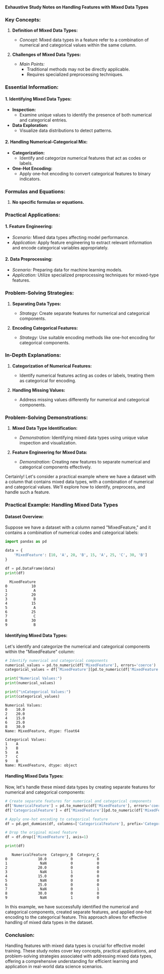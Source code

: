 **Exhaustive Study Notes on Handling Features with Mixed Data Types**

### Key Concepts:

1. **Definition of Mixed Data Types:**
   - *Concept:* Mixed data types in a feature refer to a combination of numerical and categorical values within the same column.

2. **Challenges of Mixed Data Types:**
   - *Main Points:*
     - Traditional methods may not be directly applicable.
     - Requires specialized preprocessing techniques.

### Essential Information:

#### 1. **Identifying Mixed Data Types:**
   - **Inspection:**
     - Examine unique values to identify the presence of both numerical and categorical entries.
   - **Data Exploration:**
     - Visualize data distributions to detect patterns.

#### 2. **Handling Numerical-Categorical Mix:**
   - **Categorization:**
     - Identify and categorize numerical features that act as codes or labels.
   - **One-Hot Encoding:**
     - Apply one-hot encoding to convert categorical features to binary indicators.

### Formulas and Equations:

1. **No specific formulas or equations.**

### Practical Applications:

#### 1. **Feature Engineering:**
   - *Scenario:* Mixed data types affecting model performance.
   - *Application:* Apply feature engineering to extract relevant information and encode categorical variables appropriately.

#### 2. **Data Preprocessing:**
   - *Scenario:* Preparing data for machine learning models.
   - *Application:* Utilize specialized preprocessing techniques for mixed-type features.

### Problem-Solving Strategies:

1. **Separating Data Types:**
   - *Strategy:* Create separate features for numerical and categorical components.

2. **Encoding Categorical Features:**
   - *Strategy:* Use suitable encoding methods like one-hot encoding for categorical components.

### In-Depth Explanations:

1. **Categorization of Numerical Features:**
   - Identify numerical features acting as codes or labels, treating them as categorical for encoding.

2. **Handling Missing Values:**
   - Address missing values differently for numerical and categorical components.

### Problem-Solving Demonstrations:

1. **Mixed Data Type Identification:**
   - *Demonstration:* Identifying mixed data types using unique value inspection and visualization.

2. **Feature Engineering for Mixed Data:**
   - *Demonstration:* Creating new features to separate numerical and categorical components effectively.


Certainly! Let's consider a practical example where we have a dataset with a column that contains mixed data types, with a combination of numerical and categorical values. We'll explore how to identify, preprocess, and handle such a feature.

### Practical Example: Handling Mixed Data Types

#### Dataset Overview:

Suppose we have a dataset with a column named "MixedFeature," and it contains a combination of numerical codes and categorical labels:

```python
import pandas as pd

data = {
    'MixedFeature': [10, 'A', 20, 'B', 15, 'A', 25, 'C', 30, 'B']
}

df = pd.DataFrame(data)
print(df)
```

```
  MixedFeature
0           10
1            A
2           20
3            B
4           15
5            A
6           25
7            C
8           30
9            B
```

#### Identifying Mixed Data Types:

Let's identify and categorize the numerical and categorical components within the "MixedFeature" column:

```python
# Identify numerical and categorical components
numerical_values = pd.to_numeric(df['MixedFeature'], errors='coerce')
categorical_values = df['MixedFeature'][pd.to_numeric(df['MixedFeature'], errors='coerce').isna()]

print("Numerical Values:")
print(numerical_values)

print("\nCategorical Values:")
print(categorical_values)
```

```
Numerical Values:
0    10.0
2    20.0
4    15.0
6    25.0
8    30.0
Name: MixedFeature, dtype: float64

Categorical Values:
1    A
3    B
5    A
7    C
9    B
Name: MixedFeature, dtype: object
```

#### Handling Mixed Data Types:

Now, let's handle these mixed data types by creating separate features for numerical and categorical components:

```python
# Create separate features for numerical and categorical components
df['NumericalFeature'] = pd.to_numeric(df['MixedFeature'], errors='coerce')
df['CategoricalFeature'] = df['MixedFeature'][pd.to_numeric(df['MixedFeature'], errors='coerce').isna()]

# Apply one-hot encoding to categorical feature
df = pd.get_dummies(df, columns=['CategoricalFeature'], prefix='Category', drop_first=True)

# Drop the original mixed feature
df = df.drop(['MixedFeature'], axis=1)

print(df)
```

```
   NumericalFeature  Category_B  Category_C
0              10.0           0           0
1               NaN           0           0
2              20.0           0           0
3               NaN           1           0
4              15.0           0           0
5               NaN           0           0
6              25.0           0           0
7               NaN           0           1
8              30.0           0           0
9               NaN           1           0
```

In this example, we have successfully identified the numerical and categorical components, created separate features, and applied one-hot encoding to the categorical feature. This approach allows for effective handling of mixed data types in the dataset.

### Conclusion:

Handling features with mixed data types is crucial for effective model training. These study notes cover key concepts, practical applications, and problem-solving strategies associated with addressing mixed data types, offering a comprehensive understanding for efficient learning and application in real-world data science scenarios.